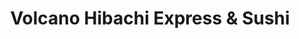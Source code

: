---
layout: place
title: "Volcano Hibachi Express & Sushi"
permalink: /virginia/newport-news/volcano-hibachi-express-sushi.html
stateAbbr: VA
stateName: Virginia
cityName: Newport News
seo:
  name: "Volcano Hibachi Express & Sushi"
  type: Restaurant
  links: http://www.volcanosushinewportnews.com/
description: "Volcano Hibachi Express & Sushi serves delicious sushi in Newport News, Virginia. Try fresh Japanese dishes for a great dining experience. Available for takeout, delivery, lunch, and dinner."
place_id: ChIJmcH-rNF-sIkRpjuEB9ZAAlA
photos:
  - name: >-
      places/ChIJmcH-rNF-sIkRpjuEB9ZAAlA/photos/AeeoHcJrrfJAkJWvjFLn4lRlyVSGLljJCUfh-2vIucfMtiwoWtrAGVxPU-nFzYybIDdcVSkStRar5YAlihl9ShVn70EuYiUUlpl1bBA09CzqpzL14TW0160Aod15hg3PwKpSEHi7iosTTUIMYqMjTWbq9UwUt7t-f4BxSz9d8AqhZpGq0gXgq09I2a0Rurg2OMUv_9fW4atHY506LlgzqOcyQk7Caua6UHrQ0r0ejmYlUFNqmmj66xypMfLBTeHlacT32_08yLnQuWNOV8pU1eeCgKsV70mLtgfpMAH8PFrfV-svzJAmLimUQr03wXM32s-HcfGX1MEgp2TgWbP9kaCzq4RqfNZbK2i7LnGf-0y2eXbtPe2_J6AoOw-UmCljsoSAVXSxzmDvwZyusobaU7jU2Gy-TXewpEcNeKdODL85ElbDR75Q
    widthPx: 2560
    heightPx: 1440
    authorAttributions:
      - displayName: William Kane
        uri: https://maps.google.com/maps/contrib/115719320798028313080
        photoUri: >-
          https://lh3.googleusercontent.com/a-/ALV-UjVtvVuWMmDKD4JgaUZszIrS36QYC83X-vSgYa3_sr2zGIQ8XFK0=s100-p-k-no-mo
    flagContentUri: >-
      https://www.google.com/local/imagery/report/?cb_client=maps_api_places.places_api&image_key=!1e10!2sCIHM0ogKEICAgICEwbSWtQE&hl=en-US
    googleMapsUri: >-
      https://www.google.com/maps/place//data=!3m4!1e2!3m2!1sCIHM0ogKEICAgICEwbSWtQE!2e10!4m2!3m1!1s0x89b07ed1acfec199:0x500240d607843ba6
  - name: >-
      places/ChIJmcH-rNF-sIkRpjuEB9ZAAlA/photos/AeeoHcLUFyai67HRwHdOp3WowxKiFBfDQkyX0mi3Q91HzGdy_Bkd5A_aHoFZAKFi0AG4OvswNV-s8LwvY9vmmBrHdjVxyvQRYqFY9J_12WS4HhH-28ANJ-vTZbVPHhrhANXhUKx-DXJNFx0KtAuC4nwtB2PNIB_KMVzk4TnWYquKiHT5o4LT_rBE83JWpqyX3T6l-QE2VRolOmGEvWP-hP8fXaTpKeqcRAXX0fuBihEQvYX9zmnxIMyfFi2pMiFSXUxQ3dbCsmqrk_r6UM6290BmlOGU7g7wMz7OUaODVvJQQcSU7Vdv8g1hxdJjt0VLxzOYC2C5CBZmHnomnSmD6QA8aLwn3UsWaIs6A_cv5PrkISSb_nRUQ9JMwMDunndZe640KgxMjdl4D0K_LXk4hNK1soY7gBJxDQ-SdMCvernzX_22ew
    widthPx: 3456
    heightPx: 4608
    authorAttributions:
      - displayName: Roxanna Rodriguez
        uri: https://maps.google.com/maps/contrib/111162426817654173994
        photoUri: >-
          https://lh3.googleusercontent.com/a-/ALV-UjUU0s3M0eXKIicDvHxC-N0mwbkLBUQ05zog4qtZqeBKH4SB3FdOXw=s100-p-k-no-mo
    flagContentUri: >-
      https://www.google.com/local/imagery/report/?cb_client=maps_api_places.places_api&image_key=!1e10!2sCIHM0ogKEICAgIDMyNH5Og&hl=en-US
    googleMapsUri: >-
      https://www.google.com/maps/place//data=!3m4!1e2!3m2!1sCIHM0ogKEICAgIDMyNH5Og!2e10!4m2!3m1!1s0x89b07ed1acfec199:0x500240d607843ba6
  - name: >-
      places/ChIJmcH-rNF-sIkRpjuEB9ZAAlA/photos/AeeoHcIyj68vW9CBMUStxaYFbRaq8WA3VgVrDxCtPVt4PuC6FBhSdlnzn-RUKyKN-1lJRCW0_sCJabY2Ot1lOjL5aOcOyYORO1KhVasTgtO5PZL44gqnk0FrXlnYX3OWnWp4qtZ8Ps1LiNfa5UUZ8Qnr6V_1PXvVHlzPP2sGIGc2gYYnokLi4IdJ_s-L_p_ytVJtqalUpFu8jtzhkRZ7KY1Dn6Gw-NBJdkbYbILGEbRLDAzaOfsDZJYk_8tadVzjsxZSlrC73XbB2wlhwrr5RffkpjEKB0aPTe1eihsbxDgaru-HUs5XtZ6fBGWAe4_R4ROEwM-WW3wqsfUW2lgpY4QXG8wMXzmhnmVbovXF_SQ6zG6IwZEJupNxeNLw3c97HN0Bw5uTXma4spDa85JzWoq5G4XLMsuLAA2JYlf438-FRyNxNw
    widthPx: 2915
    heightPx: 3303
    authorAttributions:
      - displayName: Alisha AF
        uri: https://maps.google.com/maps/contrib/113549130299980772035
        photoUri: >-
          https://lh3.googleusercontent.com/a-/ALV-UjW_XSRmWRWOp9vYO_F4Iat9O0MtAmEeHthgpmgfD_HWypIQTsHH_g=s100-p-k-no-mo
    flagContentUri: >-
      https://www.google.com/local/imagery/report/?cb_client=maps_api_places.places_api&image_key=!1e10!2sCIHM0ogKEICAgICp9OuHMA&hl=en-US
    googleMapsUri: >-
      https://www.google.com/maps/place//data=!3m4!1e2!3m2!1sCIHM0ogKEICAgICp9OuHMA!2e10!4m2!3m1!1s0x89b07ed1acfec199:0x500240d607843ba6
  - name: >-
      places/ChIJmcH-rNF-sIkRpjuEB9ZAAlA/photos/AeeoHcLawEOkiPFX6eGldHrRRdGEHOYzTJIV_5sh2oBRlu5CahydecfUiICYx77_aTitTLEOvvcsDh2J2TwgegKSdM70rw7P5BX0ecIq5S-RgQODhOjYScDtcosvsZBxPZJd1bW9cSiLtEIrp88DYyfUUJSbu-oMWkJadt91f8UGWJdysEPb5Fn6nRedC5zFiqG8hvqGxRaEiYr58VzGSGPgc-v_eR-D0zQWWZ2-Er7ZWcF-qiHU7YDfxc-qGQZn14YojkDt1goGe4B_k1qbSfFKTkI56nnBwHIJSb24XQ-5fxY8IRdkm8ENmy4sF6cgaRVy4fmmk8naWAL6u6o_6XXhJTwZzvnnRSNK1anq2ETUUKAOrQHAVenkM1IjHAJWdNUR94f-4wzc2aF9t2zbRfjIQisiJ0Tlt8rh1KSLRjP-nwjpgA
    widthPx: 3024
    heightPx: 4032
    authorAttributions:
      - displayName: o
        uri: https://maps.google.com/maps/contrib/109255570276008814816
        photoUri: >-
          https://lh3.googleusercontent.com/a/ACg8ocIpVev5O3vOsMm4qeAJJd7ghaRUuxktjMkkIYGuWq796Mi_aQ=s100-p-k-no-mo
    flagContentUri: >-
      https://www.google.com/local/imagery/report/?cb_client=maps_api_places.places_api&image_key=!1e10!2sCIHM0ogKEICAgID6z8yXcA&hl=en-US
    googleMapsUri: >-
      https://www.google.com/maps/place//data=!3m4!1e2!3m2!1sCIHM0ogKEICAgID6z8yXcA!2e10!4m2!3m1!1s0x89b07ed1acfec199:0x500240d607843ba6
  - name: >-
      places/ChIJmcH-rNF-sIkRpjuEB9ZAAlA/photos/AeeoHcJVWuFFwX2wbZeW5QYONgp_U5DLdOGcmqyKStNsNnZJOcE-wacdkfIXp9a3ZTq-feQdJPNRm5BfJLN4X3oRRu6IT53I9IFysTWJYUp3NW7bOfiykMVq3nOmc7fYGmn29x0hsbJ-L8-NuC5TdXZs94xuRG_yTh685B05KOTUhypto3oK-8W5e3afWJ8sXaFXdxseTFbF7DGbKS1ih6thSTfu8pbuZU8j-GdjzLnNj6yqghGzetBn-D-jyBTYY9mSEaxqFSGBm6SI2R2IA0fbaELq16OSdsWEW9xMSESk1ebNjdv6JnyxEKedkGNDo7uo9bhd867hkgCdHnSHApkXaUDjLrpj6XDeQgMdKH5xQ_SbFLC6U6OxgTEontqGnsyWxwwfxIvFC9ODaLgiD5Q_q90VGvrWXB4d9NRqqM8RP1rEgQ
    widthPx: 4032
    heightPx: 3024
    authorAttributions:
      - displayName: Vance Bryan
        uri: https://maps.google.com/maps/contrib/100861723561722515550
        photoUri: >-
          https://lh3.googleusercontent.com/a-/ALV-UjWTv6aFMpGSYrj3qvY2byjpOncifAtyExtFWhEOGRVZt981JMtWdQ=s100-p-k-no-mo
    flagContentUri: >-
      https://www.google.com/local/imagery/report/?cb_client=maps_api_places.places_api&image_key=!1e10!2sCIHM0ogKEICAgIDMktnIFg&hl=en-US
    googleMapsUri: >-
      https://www.google.com/maps/place//data=!3m4!1e2!3m2!1sCIHM0ogKEICAgIDMktnIFg!2e10!4m2!3m1!1s0x89b07ed1acfec199:0x500240d607843ba6
  - name: >-
      places/ChIJmcH-rNF-sIkRpjuEB9ZAAlA/photos/AeeoHcLIPonUkfYtMXDZag3Z6v6zro_ZVkZeONfKmmj-kVmtudI4aOtmHF2Kt1K5HOmI7rCrXe4vHRFOEvVHVa6Ii2cWcvYC74sKhGVU7MtCCNgjufxhgsemRliiQzbJH0zMpsn7gdPeUZWT97mpLqeHb24Dh5h1sTRBE1ZcWmj8xo_tK_R4rQgYzl-ZYwaTXyvTymKlWUKOJB0IsklY25GlMMojbc1sKIqyEW45m44yzQQ5Kbw4YK1H1C79ipUmw_t9S03mAwI8l9OCXYj5CSu2J3NfupN6WS81law4X5JJg5zWgZAGBTaYxmDPlRAxsHr398HKJ-GQb5yCsLPageQ7bjlM3xpRUhVQrDZq5V_DHqJJhpPgxyOETeBJnGJDIyMvhuTTpAxoy18fubZMddIpJ7fwwJ5U44QNYFxAaWakr8UpYAai
    widthPx: 2659
    heightPx: 3441
    authorAttributions:
      - displayName: Alisha AF
        uri: https://maps.google.com/maps/contrib/113549130299980772035
        photoUri: >-
          https://lh3.googleusercontent.com/a-/ALV-UjW_XSRmWRWOp9vYO_F4Iat9O0MtAmEeHthgpmgfD_HWypIQTsHH_g=s100-p-k-no-mo
    flagContentUri: >-
      https://www.google.com/local/imagery/report/?cb_client=maps_api_places.places_api&image_key=!1e10!2sCIHM0ogKEICAgIDev6y98AE&hl=en-US
    googleMapsUri: >-
      https://www.google.com/maps/place//data=!3m4!1e2!3m2!1sCIHM0ogKEICAgIDev6y98AE!2e10!4m2!3m1!1s0x89b07ed1acfec199:0x500240d607843ba6
  - name: >-
      places/ChIJmcH-rNF-sIkRpjuEB9ZAAlA/photos/AeeoHcIWzXYCBHYTzzAf7qxmGKfC4vkyULZT8B_i6pljYKeAnEKkaSDwfu8fYW3SGcbSkMzmDw7XXImUA2V6_sQpLisapmFtNz2oI_X2KUwkRH-HVvJLwcb9DEoijW2h8kS-sDZZlKWeU-Is1LaAbeBi2VAunxM_BKu88I7HgCe8urzq_prrNkyNvtsfcEnFQVQlz3NzpvX25x5MLUJN-xWFMoDA3o2E0ZS_xXtuVlwS5LE_I7Lt5_Q1LEVnUs8F0I34WGR-uJQtm8Y-r9L1WRNba9V1E5C5oxP7ObrRHNJMEOplwsQA3A5vt2sTNZ_-mEWInh3IpViHl2M-yf4zdu3vU-6WUvfFY6bDms67w0QDepHRHIhr1XpUCSHxXw-jf8p0BgTALK3o8X797Nye5lNUkDoWVHK2FB0YvFHqbpFX9Zn47Q
    widthPx: 4032
    heightPx: 3024
    authorAttributions:
      - displayName: Rodney Bolden
        uri: https://maps.google.com/maps/contrib/108131079611886060280
        photoUri: >-
          https://lh3.googleusercontent.com/a-/ALV-UjViEsXDACHIDX4CVBiS_NjUrQWd0VJSqc4P-lOExoZdb3AHKhHGYQ=s100-p-k-no-mo
    flagContentUri: >-
      https://www.google.com/local/imagery/report/?cb_client=maps_api_places.places_api&image_key=!1e10!2sCIHM0ogKEICAgICkmPu2ZQ&hl=en-US
    googleMapsUri: >-
      https://www.google.com/maps/place//data=!3m4!1e2!3m2!1sCIHM0ogKEICAgICkmPu2ZQ!2e10!4m2!3m1!1s0x89b07ed1acfec199:0x500240d607843ba6
  - name: >-
      places/ChIJmcH-rNF-sIkRpjuEB9ZAAlA/photos/AeeoHcLQFK2qd2t1rWEnt-seB86dNzWJ-t5HqANJ2GMNeDnCKcR9hsPpfeC_rZcNX2uTEalO1XX8jrR8l6HKkQX1qrsLJ0HxG4Sb9I2tcmqdVKMALGH3HVS4WV-2_SpzlQbgfL6wb31V-arfY72JODL6gnI5hJHWSzMpwXyte0xZFSws4JPGP3SG_nZZIl4R-5VKxqxsbGsdsLpZAy4Y4nQZHVyHexgXDsFcnyO4oz1dwV-0KJ3roYDnqnOarbU5dpMaN4NCNEfJMgwBuCnLWWk64FeN2g-ulMAtJ8rvmdaO9O5ZTTi9_SI0Zk-QVFcQD0stGPgG6dNf9B-RSeq0opl3QghE5GofjdWBMpTND-dG6jP3aJNGHuBAHkJ5tc9k5PDRjhmccCGZ4zMK7wjHMyLV33RBPlviBp4-AYOZo9rwT5yH7DVS
    widthPx: 3024
    heightPx: 4032
    authorAttributions:
      - displayName: Meme
        uri: https://maps.google.com/maps/contrib/111075783813153254169
        photoUri: >-
          https://lh3.googleusercontent.com/a-/ALV-UjXEvgIvJEqCuG_tTk1KL4LlNX1aSI_o9Wru2ykMHw3uKwMvJG8=s100-p-k-no-mo
    flagContentUri: >-
      https://www.google.com/local/imagery/report/?cb_client=maps_api_places.places_api&image_key=!1e10!2sCIHM0ogKEICAgIC1vqWXxAE&hl=en-US
    googleMapsUri: >-
      https://www.google.com/maps/place//data=!3m4!1e2!3m2!1sCIHM0ogKEICAgIC1vqWXxAE!2e10!4m2!3m1!1s0x89b07ed1acfec199:0x500240d607843ba6
  - name: >-
      places/ChIJmcH-rNF-sIkRpjuEB9ZAAlA/photos/AeeoHcK4Gz-CuOYKwVgskupFZoRdv1rAjspz5KNaIUptKodXbI5EcBodrMa42opMTMxGvLn-V56CQQQpd-NyRCZ7hTyOdaLwwSlA_bASdKcc3WNi1P2tW7E74WBTKKa1tQuUrOKxOcTd9SWaswSusrfK0otA2gO4Xo7jyufnzebHr44Hz0_2Pk1iFKHSmdpK85CBdERLehB-iyUf7DcvIlDb7v3D3g-gBC-kyrQM_2UuWVH8Zd9UjnaJb1XNVS8_XcTeMxZkpmmOU3KDjVD5baHMS72sevpYH6x-_uLzGl2es-gOJW-iCu7YBIe8q5zETqGMTKil77XTFvUID6on35_M9Uqv5Ko84iNAFRL6MgY09rLyohw_iOgBLTGnfSCHP38Seu3fqsW3lNjjQ87XQLFodTVgXs0UAwDmPJ_tih-xNtbM0A
    widthPx: 1440
    heightPx: 2560
    authorAttributions:
      - displayName: William Kane
        uri: https://maps.google.com/maps/contrib/115719320798028313080
        photoUri: >-
          https://lh3.googleusercontent.com/a-/ALV-UjVtvVuWMmDKD4JgaUZszIrS36QYC83X-vSgYa3_sr2zGIQ8XFK0=s100-p-k-no-mo
    flagContentUri: >-
      https://www.google.com/local/imagery/report/?cb_client=maps_api_places.places_api&image_key=!1e10!2sCIHM0ogKEICAgICEwbSWNQ&hl=en-US
    googleMapsUri: >-
      https://www.google.com/maps/place//data=!3m4!1e2!3m2!1sCIHM0ogKEICAgICEwbSWNQ!2e10!4m2!3m1!1s0x89b07ed1acfec199:0x500240d607843ba6
  - name: >-
      places/ChIJmcH-rNF-sIkRpjuEB9ZAAlA/photos/AeeoHcIndudy_VPQVC2Opjv5XmHrAOSE2t1pdrpUbgwGARu3eXxahOBWU-EldobbE7zl5ztJw5ga3rVU11nAEdMDqAj0j_ShDAg4LaOayaXGHZZ92EfaHwT4dfdy32_nLUN1aXmQHzMqD76oEWdLb2nQNXH1kl7oOSIvpxffeNDVPyWS2M35dzgNSKzZKOkURCXIAMwc0iSs8mU3tpK3XdZJOg6z55oxi42bYs7KaSByu9s8ncWCaCGoaG27-Lx_2TN3r0EdocaQRNwm2axyGBeLdrJiBF4A2RJe1Qw7NhbIzsgmXS-PrGJStElthPepHsjeGq5pXL1ntSyEV93QcIJ5QJXLl2AtcWbJzPTaO1Pg4GqjUV7-C0KFgs7bIAsSm4ACl40ndrTDmbUVLtTGTQXb9wukah5yyn23ToITOCrhc4kL9_He
    widthPx: 1080
    heightPx: 1920
    authorAttributions:
      - displayName: Cat Kirchner
        uri: https://maps.google.com/maps/contrib/107308861770397131097
        photoUri: >-
          https://lh3.googleusercontent.com/a-/ALV-UjWuz5QOGKkJI0B0TazD-_gcO1_U504iUUs8LHD1CVXg9uWjYv79=s100-p-k-no-mo
    flagContentUri: >-
      https://www.google.com/local/imagery/report/?cb_client=maps_api_places.places_api&image_key=!1e10!2sCIHM0ogKEICAgICk2YjoogE&hl=en-US
    googleMapsUri: >-
      https://www.google.com/maps/place//data=!3m4!1e2!3m2!1sCIHM0ogKEICAgICk2YjoogE!2e10!4m2!3m1!1s0x89b07ed1acfec199:0x500240d607843ba6
address: '12515 Jefferson Ave #400, Newport News, VA 23602, USA'
street: '12515 Jefferson Ave #400'
city: Newport News
state: VA
zip: '23602'
country: USA
neighborhood: Central Newport News
latitude: '37.126987'
longitude: '-76.512344'
accessibility_options:
  wheelchairAccessibleParking: true
  wheelchairAccessibleEntrance: true
  wheelchairAccessibleRestroom: true
  wheelchairAccessibleSeating: true
business_status: OPERATIONAL
name: Volcano Hibachi Express & Sushi
google_maps_links:
  directionsUri: >-
    https://www.google.com/maps/dir//''/data=!4m7!4m6!1m1!4e2!1m2!1m1!1s0x89b07ed1acfec199:0x500240d607843ba6!3e0
  placeUri: https://maps.google.com/?cid=5765241760980941734
  writeAReviewUri: >-
    https://www.google.com/maps/place//data=!4m3!3m2!1s0x89b07ed1acfec199:0x500240d607843ba6!12e1
  reviewsUri: >-
    https://www.google.com/maps/place//data=!4m4!3m3!1s0x89b07ed1acfec199:0x500240d607843ba6!9m1!1b1
  photosUri: >-
    https://www.google.com/maps/place//data=!4m3!3m2!1s0x89b07ed1acfec199:0x500240d607843ba6!10e5
primary_type: Japanese Restaurant
opening_hours:
  regular: null
  current: null
secondary_opening_hours:
  regular:
    weekdayDescriptions: null
    type: null
  current:
    weekdayDescriptions: null
    type: null
phone: (757) 968-5180
price_level: null
price_range: $10 &ndash; $20
rating: '3.4'
rating_count: 328
website: http://www.volcanosushinewportnews.com/
reviews:
  - name: >-
      places/ChIJmcH-rNF-sIkRpjuEB9ZAAlA/reviews/ChdDSUhNMG9nS0VJQ0FnSURldjZ5OTBBRRAB
    relativePublishTimeDescription: a year ago
    rating: 4
    text:
      text: >-
        4⭐️

        I have been wanting to try this place for a few months, and we finally
        did. Very good food! The inside of the restaurant is closed, so they put
        up this odd window to order through at the front door. They could easily
        just let people still walk in to order, and just put the chairs away so
        people don’t sit 🤷🏾‍♀️

        But the food was really good. I got a shrimp tempura roll & volcano
        roll. Both were very good! And my husband got the steak and shrimp
        hibachi. His food was also very good, and he had leftovers. I just wish
        sushi places gave 8 pieces in their rolls. When it’s 6 pieces I feel
        like that’s small. But either way, all of the food was great!
      languageCode: en
    originalText:
      text: >-
        4⭐️

        I have been wanting to try this place for a few months, and we finally
        did. Very good food! The inside of the restaurant is closed, so they put
        up this odd window to order through at the front door. They could easily
        just let people still walk in to order, and just put the chairs away so
        people don’t sit 🤷🏾‍♀️

        But the food was really good. I got a shrimp tempura roll & volcano
        roll. Both were very good! And my husband got the steak and shrimp
        hibachi. His food was also very good, and he had leftovers. I just wish
        sushi places gave 8 pieces in their rolls. When it’s 6 pieces I feel
        like that’s small. But either way, all of the food was great!
      languageCode: en
    authorAttribution:
      displayName: Alisha AF
      uri: https://www.google.com/maps/contrib/113549130299980772035/reviews
      photoUri: >-
        https://lh3.googleusercontent.com/a-/ALV-UjW_XSRmWRWOp9vYO_F4Iat9O0MtAmEeHthgpmgfD_HWypIQTsHH_g=s128-c0x00000000-cc-rp-mo-ba5
    publishTime: '2023-07-29T20:00:59.317921Z'
    flagContentUri: >-
      https://www.google.com/local/review/rap/report?postId=ChdDSUhNMG9nS0VJQ0FnSURldjZ5OTBBRRAB&d=17924085&t=1
    googleMapsUri: >-
      https://www.google.com/maps/reviews/data=!4m6!14m5!1m4!2m3!1sChdDSUhNMG9nS0VJQ0FnSURldjZ5OTBBRRAB!2m1!1s0x89b07ed1acfec199:0x500240d607843ba6
  - name: >-
      places/ChIJmcH-rNF-sIkRpjuEB9ZAAlA/reviews/ChdDSUhNMG9nS0VJQ0FnTUNRbkpUWWtnRRAB
    relativePublishTimeDescription: a month ago
    rating: 2
    text:
      text: >-
        Freezing cold there in the winter; I guess they wanted to save on heat.
        Food was edible but not enjoyable. They didn't even serve on plates or
        in bowls, everything was served in to-go containers and they only had
        bottled drinks. We have lived in Japan before and have had Asian food in
        the US many times before and this is the worst place we've ever been
        food wise. Nice staff.
      languageCode: en
    originalText:
      text: >-
        Freezing cold there in the winter; I guess they wanted to save on heat.
        Food was edible but not enjoyable. They didn't even serve on plates or
        in bowls, everything was served in to-go containers and they only had
        bottled drinks. We have lived in Japan before and have had Asian food in
        the US many times before and this is the worst place we've ever been
        food wise. Nice staff.
      languageCode: en
    authorAttribution:
      displayName: Peyton Laurence
      uri: https://www.google.com/maps/contrib/117809105990051671287/reviews
      photoUri: >-
        https://lh3.googleusercontent.com/a-/ALV-UjV2FED7-2KngECUffVkTYekJ1voJv-ZCBDKpBCb25wq7LcrYDNX=s128-c0x00000000-cc-rp-mo
    publishTime: '2025-03-02T19:32:51.258474Z'
    flagContentUri: >-
      https://www.google.com/local/review/rap/report?postId=ChdDSUhNMG9nS0VJQ0FnTUNRbkpUWWtnRRAB&d=17924085&t=1
    googleMapsUri: >-
      https://www.google.com/maps/reviews/data=!4m6!14m5!1m4!2m3!1sChdDSUhNMG9nS0VJQ0FnTUNRbkpUWWtnRRAB!2m1!1s0x89b07ed1acfec199:0x500240d607843ba6
  - name: >-
      places/ChIJmcH-rNF-sIkRpjuEB9ZAAlA/reviews/ChdDSUhNMG9nS0VJQ0FnSUM5eUtPN253RRAB
    relativePublishTimeDescription: a year ago
    rating: 1
    text:
      text: >-
        DO NOT EAT THERE. I used to eat this place none stop. Until today I
        ordered food. I ordered $70 worth of food to be exact and I had hair
        animal hair all through out my food!! EVERYWHERE!! I didn’t even call
        for a refund because I’m wayyyyy too angry to think straight but please
        for your safety DO NOT EAT THERE!!!!
      languageCode: en
    originalText:
      text: >-
        DO NOT EAT THERE. I used to eat this place none stop. Until today I
        ordered food. I ordered $70 worth of food to be exact and I had hair
        animal hair all through out my food!! EVERYWHERE!! I didn’t even call
        for a refund because I’m wayyyyy too angry to think straight but please
        for your safety DO NOT EAT THERE!!!!
      languageCode: en
    authorAttribution:
      displayName: Jazmyne Crawley
      uri: https://www.google.com/maps/contrib/107185585683870663560/reviews
      photoUri: >-
        https://lh3.googleusercontent.com/a/ACg8ocKo4EbAoSgNrSo0qbm7O4y9zMUniuoHi8t0mvYigix5GEKIlw=s128-c0x00000000-cc-rp-mo
    publishTime: '2024-02-29T21:22:30.305246Z'
    flagContentUri: >-
      https://www.google.com/local/review/rap/report?postId=ChdDSUhNMG9nS0VJQ0FnSUM5eUtPN253RRAB&d=17924085&t=1
    googleMapsUri: >-
      https://www.google.com/maps/reviews/data=!4m6!14m5!1m4!2m3!1sChdDSUhNMG9nS0VJQ0FnSUM5eUtPN253RRAB!2m1!1s0x89b07ed1acfec199:0x500240d607843ba6
  - name: >-
      places/ChIJmcH-rNF-sIkRpjuEB9ZAAlA/reviews/ChZDSUhNMG9nS0VJQ0FnSURNa3BtOFZnEAE
    relativePublishTimeDescription: 5 years ago
    rating: 2
    text:
      text: >-
        The only reason I bothered giving this place two Stars was because the
        Tempura wasn't bad and the unagi was decent, besides that I would not
        recommend this place.

        All the rolls they made were weak and fell apart as soon as you picked
        them up or stuck to the roll next to it like glue, not to mention they
        were all BLAND!!!?

        No flavor at all, Godzilla roll is a joke as well as the three others we
        tried.

        Oh and even if you get a sushi set they do not include salad or soup
        like every other sushi joint on earth, you pay for and order each
        separately.
      languageCode: en
    originalText:
      text: >-
        The only reason I bothered giving this place two Stars was because the
        Tempura wasn't bad and the unagi was decent, besides that I would not
        recommend this place.

        All the rolls they made were weak and fell apart as soon as you picked
        them up or stuck to the roll next to it like glue, not to mention they
        were all BLAND!!!?

        No flavor at all, Godzilla roll is a joke as well as the three others we
        tried.

        Oh and even if you get a sushi set they do not include salad or soup
        like every other sushi joint on earth, you pay for and order each
        separately.
      languageCode: en
    authorAttribution:
      displayName: Vance Bryan
      uri: https://www.google.com/maps/contrib/100861723561722515550/reviews
      photoUri: >-
        https://lh3.googleusercontent.com/a-/ALV-UjWTv6aFMpGSYrj3qvY2byjpOncifAtyExtFWhEOGRVZt981JMtWdQ=s128-c0x00000000-cc-rp-mo-ba4
    publishTime: '2019-12-27T00:24:09.876342Z'
    flagContentUri: >-
      https://www.google.com/local/review/rap/report?postId=ChZDSUhNMG9nS0VJQ0FnSURNa3BtOFZnEAE&d=17924085&t=1
    googleMapsUri: >-
      https://www.google.com/maps/reviews/data=!4m6!14m5!1m4!2m3!1sChZDSUhNMG9nS0VJQ0FnSURNa3BtOFZnEAE!2m1!1s0x89b07ed1acfec199:0x500240d607843ba6
  - name: >-
      places/ChIJmcH-rNF-sIkRpjuEB9ZAAlA/reviews/ChZDSUhNMG9nS0VJQ0FnSUNNLVp6aWV3EAE
    relativePublishTimeDescription: 5 years ago
    rating: 3
    text:
      text: >-
        Decent food. Do not go there with high customer service expectations.
        The interior could use some cleanup. Also, please don’t be eating right
        next to your customers table.

        Our appetizer was brought to the table after we were halfway done with
        main meal. 🤷‍♂️
      languageCode: en
    originalText:
      text: >-
        Decent food. Do not go there with high customer service expectations.
        The interior could use some cleanup. Also, please don’t be eating right
        next to your customers table.

        Our appetizer was brought to the table after we were halfway done with
        main meal. 🤷‍♂️
      languageCode: en
    authorAttribution:
      displayName: Umesh Maskey
      uri: https://www.google.com/maps/contrib/103496216610842087914/reviews
      photoUri: >-
        https://lh3.googleusercontent.com/a-/ALV-UjWMRhwUD-vN8cADHh6vpOa1Yb4V4w1BDhr9-knPZiLAXrgeIf_pcQ=s128-c0x00000000-cc-rp-mo-ba2
    publishTime: '2019-11-27T00:58:58.620848Z'
    flagContentUri: >-
      https://www.google.com/local/review/rap/report?postId=ChZDSUhNMG9nS0VJQ0FnSUNNLVp6aWV3EAE&d=17924085&t=1
    googleMapsUri: >-
      https://www.google.com/maps/reviews/data=!4m6!14m5!1m4!2m3!1sChZDSUhNMG9nS0VJQ0FnSUNNLVp6aWV3EAE!2m1!1s0x89b07ed1acfec199:0x500240d607843ba6
parking_options:
  freeParkingLot: true
  freeStreetParking: true
  valetParking: false
payment_options:
  acceptsCreditCards: true
  acceptsDebitCards: true
  acceptsCashOnly: false
allow_dogs: null
curbside_pickup: null
delivery: true
dine_in: true
good_for_children: true
good_for_groups: null
good_for_sports: false
live_music: false
menu_for_children: null
outdoor_seating: false
reservable: null
restroom: true
serves_beer: null
serves_breakfast: false
serves_brunch: false
serves_cocktails: null
serves_coffee: null
serves_dinner: true
serves_dessert: true
serves_lunch: true
serves_vegetarian_food: null
serves_wine: null
takeout: true
summary: null

---